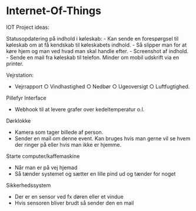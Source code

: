 # Internet-Of-Things
IOT Project ideas:

Statusopdatering på indhold i køleskab:
	- Kan sende en forespørgsel til køleskab om at få kendskab til køleskabets indhold.
	- Så slipper man for at køre hjem og man ved hvad man skal handle efter.
	- Screenshot af indhold.
	- Sende en mail fra køleskab til telefon. Minder om mobil udskrift via en printer.
	
Vejrstation:
- Vejrrapport
	○ Vindhastighed
	○ Nedbør
	○ Ugeoversigt
	○ Luftfugtighed.

Pillefyr Interface
- Webhook til at levere grafer over kedeltemperatur o.l.

Dørklokke
- Kamera som tager billede af person.
- Sender en mail om denne event.
Kan bruges hvis man gerne vil se hvem der ringer på eller hvis man ikke er hjemme.

Starte computer/kaffemaskine
- Når man er på vej hjemad 
- Så tænder systemet og sætter en lille pind ud og tænder for noget

Sikkerhedssystem 
- Der er en sensor ved fx døren eller et vindue
- Hvis sensoren bliver brudt så sender den en mail 


